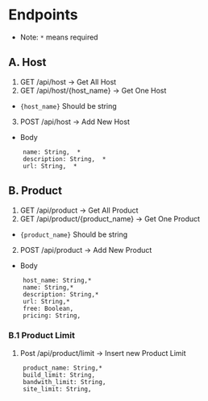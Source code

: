 # Endpoints
* Note: `*` means required
## A. Host
1. GET /api/host -> Get All Host
2. GET /api/host/{host_name} -> Get One Host
* `{host_name}` Should be string
3. POST /api/host -> Add New Host
* Body
```
    name: String,  *
    description: String,  *
    url: String,  *
```

## B. Product
1. GET /api/product -> Get All Product
2. GET /api/product/{product_name} -> Get One Product
* `{product_name}` Should be string
2. POST /api/product -> Add New Product
* Body
```
    host_name: String,*
    name: String,*
    description: String,*
    url: String,*
    free: Boolean,
    pricing: String,
```

### B.1 Product Limit
1. Post /api/product/limit -> Insert new Product Limit
```
    product_name: String,*
    build_limit: String,
    bandwith_limit: String,
    site_limit: String,
```
